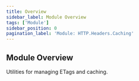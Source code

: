 ```yaml
---
title: Overview
sidebar_label: Module Overview
tags: ['Module']
sidebar_position: 0
pagination_label: 'Module: HTTP.Headers.Caching'
---
```


## Module Overview

Utilities for managing ETags and caching.
